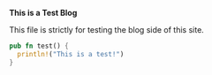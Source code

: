 **This is a Test Blog**

This file is strictly for testing the blog side of this site.

```rust
pub fn test() {
  println!("This is a test!")
}
```